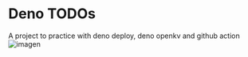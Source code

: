 # Deno TODOs
A project to practice with deno deploy, deno openkv and github action
![imagen](https://github.com/Dandrezz/TODOs-deno-app/assets/41094518/b2b7f6dd-c2ba-464c-8206-727d45a8dfec)
